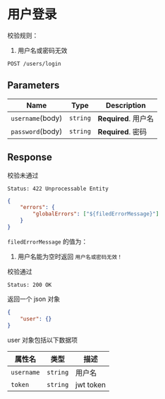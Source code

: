 # 用户登录

校验规则：

1. 用户名或密码无效

```text
POST /users/login
```

## Parameters

| Name             | Type     | Description          |
| ---------------- | -------- | -------------------- |
| `username`(body) | `string` | **Required**. 用户名 |
| `password`(body) | `string` | **Required**. 密码   |

## Response

校验未通过

```text
Status: 422 Unprocessable Entity
```

```json
{
    "errors": {
        "globalErrors": ["${filedErrorMessage}"]
    }
}
```

`filedErrorMessage` 的值为：

1. 用户名能为空时返回 `用户名或密码无效！`

校验通过

```text
Status: 200 OK
```

返回一个 json 对象

```json
{
    "user": {}
}
```

user 对象包括以下数据项

| 属性名     | 类型     | 描述      |
| ---------- | -------- | --------- |
| `username` | `string` | 用户名    |
| `token`    | `string` | jwt token |